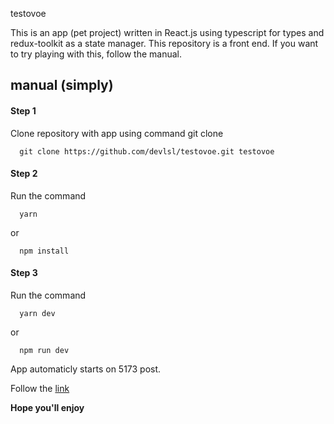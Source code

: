 testovoe

This is an app (pet project) written in React.js using typescript for types and redux-toolkit as a state manager.
This repository is a front end. If you want to try playing with this, follow the manual.

## manual (simply)

#### Step 1

Clone repository with app using command git clone

```
  git clone https://github.com/devlsl/testovoe.git testovoe
```

#### Step 2

Run the command 

```
  yarn
```

or 

```
  npm install
```


#### Step 3

Run the command 

```
  yarn dev
```

or 

```
  npm run dev
```

App automaticly starts on 5173 post.

Follow the [link](http://localhost:5173/)

**Hope you'll enjoy**
